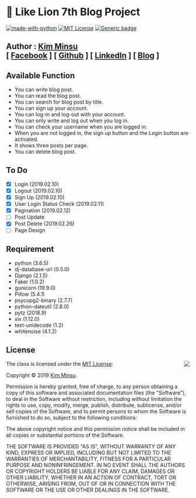 # 🦁 Like Lion 7th Blog Project

[![made-with-python](https://img.shields.io/badge/Made%20with-Python-1f425f.svg)](https://www.python.org/)
[![MIT License](https://img.shields.io/badge/license-MIT-blue.svg)](https://opensource.org/licenses/MIT)
[![Generic badge](https://img.shields.io/badge/Development-In%20progress-green.svg)](https://shields.io/)

##  Author : [Kim Minsu](https://github.com/alstn2468)<br/>[ [Facebook](https://www.facebook.com/profile.php?id=100003769223078) ] [ [Github](https://github.com/alstn2468) ] [ [LinkedIn](https://www.linkedin.com/in/minsu-kim-336289160/) ] [ [Blog](https://alstn2468.github.io/) ]<br/>

## Available Function
- You can write blog post.
- You can read the blog post.
- You can search for blog post by title.
- You can sign up your account.
- You can log-in and log-out with your account.
- You can only write and log out when you log in.
- You can check your username when you are logged in.
- When you are not logged in, the sign up button and the Login button are activated.
- It shows three posts per page.
- You can delete blog post.


## To Do
- [x] Login (2019.02.10)
- [x] Logout (2019.02.10)
- [x] Sign Up (2019.02.10)
- [x] User Login Status Check (2019.02.11)
- [x] Pagination (2019.02.12)
- [ ] Post Update
- [x] Post Delete (2019.02.26)
- [ ] Page Design

## Requirement
- python (3.6.5)
- dj-database-url (0.5.0)
- Django (2.1.5)
- Faker (1.0.2)
- gunicorn (19.9.0)
- Pillow (5.4.1)
- psycopg2-binary (2.7.7)
- python-dateutil (2.8.0)
- pytz (2018.9)
- six (1.12.0)
- text-unidecode (1.2)
- whitenoise (4.1.2)


## License
<img align="right" src="http://opensource.org/trademarks/opensource/OSI-Approved-License-100x137.png">

The class is licensed under the [MIT License](http://opensource.org/licenses/MIT):

Copyright &copy; 2019 [Kim Minsu](http://www.github.com/alstn2468).

Permission is hereby granted, free of charge, to any person obtaining a copy of this software and associated documentation files (the "Software"), to deal in the Software without restriction, including without limitation the rights to use, copy, modify, merge, publish, distribute, sublicense, and/or sell copies of the Software, and to permit persons to whom the Software is furnished to do so, subject to the following conditions:

The above copyright notice and this permission notice shall be included in all copies or substantial portions of the Software.

THE SOFTWARE IS PROVIDED "AS IS", WITHOUT WARRANTY OF ANY KIND, EXPRESS OR IMPLIED, INCLUDING BUT NOT LIMITED TO THE WARRANTIES OF MERCHANTABILITY, FITNESS FOR A PARTICULAR PURPOSE AND NONINFRINGEMENT. IN NO EVENT SHALL THE AUTHORS OR COPYRIGHT HOLDERS BE LIABLE FOR ANY CLAIM, DAMAGES OR OTHER LIABILITY, WHETHER IN AN ACTION OF CONTRACT, TORT OR OTHERWISE, ARISING FROM, OUT OF OR IN CONNECTION WITH THE SOFTWARE OR THE USE OR OTHER DEALINGS IN THE SOFTWARE.
